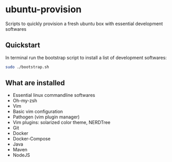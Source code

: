 # ubuntu-provision
Scripts to quickly provision a fresh ubuntu box with essential development softwares

## Quickstart

In terminal run the bootstrap script to install a list of development softwares:

``` bash
sudo ./bootstrap.sh
```

## What are installed

- Essential linux commandline softwares
- Oh-my-zsh
- Vim
- Basic vim configuration
- Pathogen (vim plugin manager)
- Vim plugins: solarized color theme, NERDTree
- Git
- Docker
- Docker-Compose
- Java
- Maven
- NodeJS
